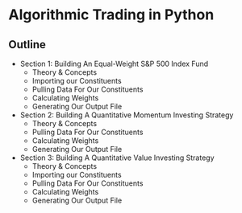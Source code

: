 # Algorithmic Trading in Python
 
## Outline

* Section 1: Building An Equal-Weight S&P 500 Index Fund
  * Theory & Concepts
  * Importing our Constituents
  * Pulling Data For Our Constituents
  * Calculating Weights
  * Generating Our Output File
* Section 2: Building A Quantitative Momentum Investing Strategy
  * Theory & Concepts
  * Pulling Data For Our Constituents
  * Calculating Weights
  * Generating Our Output File
* Section 3: Building A Quantitative Value Investing Strategy
  * Theory & Concepts
  * Importing our Constituents
  * Pulling Data For Our Constituents
  * Calculating Weights
  * Generating Our Output File
